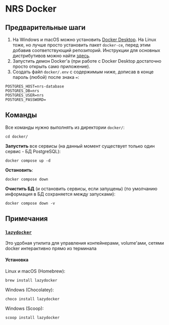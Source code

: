 # NRS Docker

## Предварительные шаги

1. На Windows и macOS можно установить [Docker Desktop](https://www.docker.com/products/docker-desktop/). На Linux тоже, но лучше просто установить пакет `docker-ce`, перед этим добавив соответствующий репозиторий. Инструкции для основных дистрибутивов можно найти [здесь](https://docs.docker.com/engine/install/). 
2. Запустить демон Docker'а (при работе с Docker Desktop достаточно просто открыть само приложение).
3. Создать файл `docker/.env` с содержимым ниже, дописав в конце пароль (любой) после знака `=`:

```dotenv
POSTGRES_HOST=nrs-database
POSTGRES_DB=nrs
POSTGRES_USER=nrs
POSTGRES_PASSWORD=
```


## Команды
Все команды нужно выполнять из директории `docker/`:
```shell
cd docker/
```

**Запустить** все сервисы (на данный момент существует только один сервис - БД PostgreSQL):
```shell
docker compose up -d
```

**Остановить**:
```shell
docker compose down
```

**Очистить БД** (и остановить сервисы, если запущены) (по умолчанию информация в БД сохраняется между запусками):
```shell
docker compose down -v
```


## Примечания

### [`lazydocker`](https://github.com/jesseduffield/lazydocker)
Это удобная утилита для управления контейнерами, volume'ами, сетями docker интерактивно прямо из терминала

#### Установка
Linux и macOS (Homebrew):
```shell
brew install lazydocker
```

Windows (Chocolatey):
```shell
choco install lazydocker
```

Windows (Scoop):
```shell
scoop install lazydocker
```
